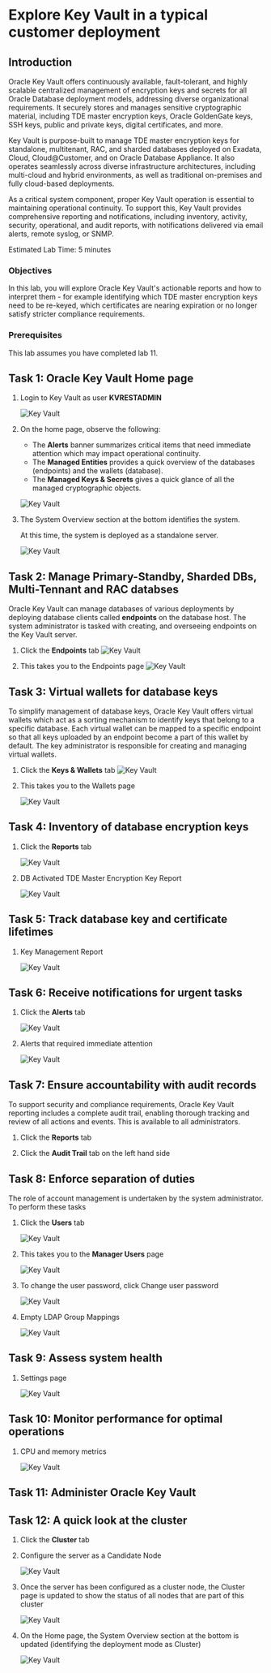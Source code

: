 # Explore Key Vault in a typical customer deployment

## Introduction
Oracle Key Vault offers continuously available, fault-tolerant, and highly scalable centralized management of encryption keys and secrets for all Oracle Database deployment models, addressing diverse organizational requirements. It securely stores and manages sensitive cryptographic material, including TDE master encryption keys, Oracle GoldenGate keys, SSH keys, public and private keys, digital certificates, and more.

Key Vault is purpose-built to manage TDE master encryption keys for standalone, multitenant, RAC, and sharded databases deployed on Exadata, Cloud, Cloud@Customer, and on Oracle Database Appliance. It also operates seamlessly across diverse infrastructure architectures, including multi-cloud and hybrid environments, as well as traditional on-premises and fully cloud-based deployments.

As a critical system component, proper Key Vault operation is essential to maintaining operational continuity. To support this, Key Vault provides comprehensive reporting and notifications, including inventory, activity, security, operational, and audit reports, with notifications delivered via email alerts, remote syslog, or SNMP.

Estimated Lab Time: 5 minutes

### Objectives
In this lab, you will explore Oracle Key Vault's actionable reports and how to interpret them - for example identifying which TDE master encryption keys need to be re-keyed, which certificates are nearing expiration or no longer satisfy stricter compliance requirements.

### Prerequisites
This lab assumes you have completed lab 11.



## Task 1: Oracle Key Vault Home page 

1. Login to Key Vault as user **KVRESTADMIN**

    ![Key Vault](./images/image-2025-09-03_13-29-46.png "Login to Key Vault as user KVRESTADMIN")

2. On the home page, observe the following:

    - The **Alerts** banner summarizes critical items that need immediate attention which may impact operational continuity.
    - The **Managed Entities** provides a quick overview of the databases (endpoints) and the wallets (database).
    - The **Managed Keys & Secrets** gives a quick glance of all the managed cryptographic objects.

    ![Key Vault](./images/Screenshot_2025-10-04_15.32.37.png "On the home page, observe Alerts, Managed Entities, and Managed Keys & Secrets")

2. The System Overview section at the bottom identifies the system.

    At this time, the system is deployed as a standalone server.

    ![Key Vault](./images/image-2025-09-11-17.41.21.png "The System Overview section at the bottom identifies the system")

## Task 2: Manage Primary-Standby, Sharded DBs, Multi-Tennant and RAC databses

Oracle Key Vault can manage databases of various deployments by deploying database clients called **endpoints** on the database host. The system administrator is tasked with creating, and overseeing endpoints on the Key Vault server.

1. Click the **Endpoints** tab
    ![Key Vault](./images/image-2025-7-24_12-11-54.png "Click the Endpoints tab")

2. This takes you to the Endpoints page
    ![Key Vault](./images/image-2025-09-11-18.13.52.png "This takes you to the Endpoints page")

## Task 3: Virtual wallets for database keys 

To simplify management of database keys, Oracle Key Vault offers virtual wallets which act as a sorting mechanism to identify keys that belong to a specific database. Each virtual wallet can be mapped to a specific endpoint so that all keys uploaded by an endpoint become a part of this wallet by default. The key administrator is responsible for creating and managing virtual wallets.

1. Click the **Keys & Wallets** tab
    ![Key Vault](./images/Screenshot_2025-10-04_15.43.07.png "Click the Keys & Wallets tab")

2. This takes you to the Wallets page

    ![Key Vault](./images/image-2025-09-11-18.20.43.png "This takes you to the Wallets page")

## Task 4: Inventory of database encryption keys

1. Click the **Reports** tab

    ![Key Vault](./images/Screenshot_2025-10-04_15.46.44.png "Click the Reports Tab")

2. DB Activated TDE Master Encryption Key Report

    ![Key Vault](./images/image-2025-09-11-18.09.03.png "Click the Endpoints Tab")

## Task 5: Track database key and certificate lifetimes

1. Key Management Report

    ![Key Vault](./images/image-2025-09-11-17.53.46.png "Certficates are listed and grouped by their length and remaining life time")

## Task 6: Receive notifications for urgent tasks

1. Click the **Alerts** tab

    ![Key Vault](./images/Screenshot_2025-10-04_15.49.25.png "Click the Alerts Tab")

2. Alerts that required immediate attention

    ![Key Vault](./images/image-2025-09-11-18.27.41.png "Alerts that required immediate attention")

## Task 7: Ensure accountability with audit records

To support security and compliance requirements, Oracle Key Vault reporting includes a complete audit trail, enabling thorough tracking and review of all actions and events. This is available to all administrators.

1. Click the **Reports** tab

2. Click the **Audit Trail** tab on the left hand side

## Task 8: Enforce separation of duties

The role of account management is undertaken by the system administrator. To perform these tasks

1. Click the **Users** tab

    ![Key Vault](./images/Screenshot_2025-10-04_15.54.38.png "Click the Users tab")

2. This takes you to the **Manager Users** page

    ![Key Vault](./images/image-2025-09-11-18.29.46.png "Expand Keys and Wallets Reports and click on Certificate Awareness Report")

2. To change the user password, click Change user password

    ![Key Vault](./images/image-2025-09-11-18.42.01.png "Expand Keys and Wallets Reports and click on Certificate Awareness Report")


3. Empty LDAP Group Mappings

    ![Key Vault](./images/image-2025-09-11-18.33.10.png "Expand Keys and Wallets Reports and click on Certificate Awareness Report")

## Task 9: Assess system health

1. Settings page

    ![Key Vault](./images/image-2025-09-11-18.48.38-CUSTOM.png "Expand Keys and Wallets Reports and click on Certificate Awareness Report")

## Task 10: Monitor performance for optimal operations

1. CPU and memory metrics

    ![Key Vault](./images/image-2025-09-11-18.46.22.png "Expand Keys and Wallets Reports and click on Certificate Awareness Report")

## Task 11: Administer Oracle Key Vault

## Task 12: A quick look at the cluster

1. Click the **Cluster** tab

2. Configure the server as a Candidate Node

    ![Key Vault](./images/image-2025-09-11-18.50.51.png "Expand Keys and Wallets Reports and click on Certificate Awareness Report")

3. Once the server has been configured as a cluster node, the Cluster page is updated to show the status of all nodes that are part of this cluster

    ![Key Vault](./images/image-2025-09-11-18.58.43.png "Expand Keys and Wallets Reports and click on Certificate Awareness Report")

4. On the Home page, the System Overview section at the bottom is updated (identifying the deployment mode as Cluster)

    ![Key Vault](./images/image-2025-09-11-19.02.06.png "Expand Keys and Wallets Reports and click on Certificate Awareness Report")
